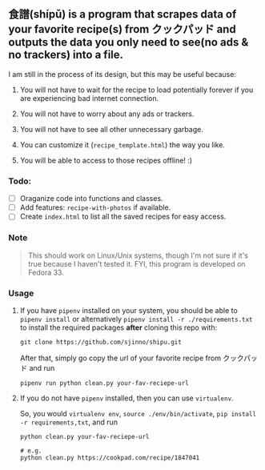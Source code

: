 ## 食譜(shípǔ) is a program that scrapes data of your favorite recipe(s) from クックパッド and outputs the data you only need to see(no ads & no trackers) into a file.

I am still in the process of its design, but this may be useful because:

1. You will not have to wait for the recipe to load potentially forever if you are experiencing bad internet connection.

2. You will not have to worry about any ads or trackers.
3. You will not have to see all other unnecessary garbage.
4. You can customize it (`recipe_template.html`) the way you like.
5. You will be able to access to those recipes offline! :)

### Todo:

- [ ] Oraganize code into functions and classes.
- [ ] Add features: `recipe-with-photos` if available.
- [ ] Create `index.html` to list all the saved recipes for easy access.

### Note

> This should work on Linux/Unix systems, though I'm not sure if it's true because I haven't tested it. FYI, this program is developed on Fedora 33.

### Usage

1. If you have `pipenv` installed on your system, you should be able to `pipenv install` or alternatively `pipenv install -r ./requirements.txt` to install the required packages **after** cloning this repo with:

   ```
   git clone https://github.com/sjinno/shipu.git
   ```

   After that, simply go copy the url of your favorite recipe from クックパッド and run

   ```
   pipenv run python clean.py your-fav-reciepe-url
   ```

2. If you do not have `pipenv` installed, then you can use `virtualenv`.

   So, you would `virtualenv env`, `source ./env/bin/activate`, `pip install -r requirements,txt`, and run

   ```
   python clean.py your-fav-reciepe-url
   ```

   ```
   # e.g.
   python clean.py https://cookpad.com/recipe/1847041
   ```
